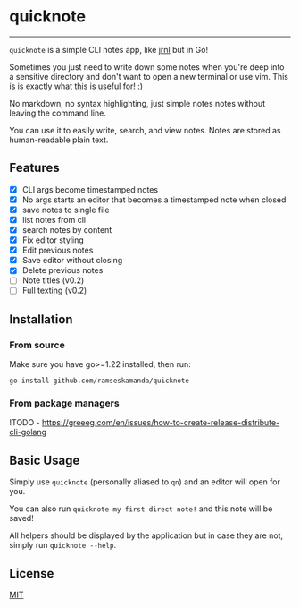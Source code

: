 # quicknote

---

`quicknote` is a simple CLI notes app, like [jrnl](https://jrnl.sh/en/stable/usage/) but in Go!

Sometimes you just need to write down some notes when you're deep into
a sensitive directory and don't want to open a new terminal or use vim.
This is is exactly what this is useful for! :)

No markdown, no syntax highlighting, just simple notes notes without leaving the command line.

You can use it to easily write, search, and view notes. Notes are stored as human-readable plain text.

## Features

- [x] CLI args become timestamped notes
- [x] No args starts an editor that becomes a timestamped note when closed
- [x] save notes to single file
- [x] list notes from cli
- [x] search notes by content
- [x] Fix editor styling
- [x] Edit previous notes
- [x] Save editor without closing
- [x] Delete previous notes
- [ ] Note titles (v0.2)
- [ ] Full texting (v0.2)

## Installation

### From source

Make sure you have go>=1.22 installed, then run:

```shell
go install github.com/ramseskamanda/quicknote
```

### From package managers

!TODO - https://greeeg.com/en/issues/how-to-create-release-distribute-cli-golang

## Basic Usage

Simply use `quicknote` (personally aliased to `qn`) and an editor will open for you.

You can also run `quicknote my first direct note!` and this note will be saved!

All helpers should be displayed by the application but in case they are not, simply run `quicknote --help`.

## License

[MIT](/LICENSE)
